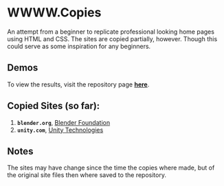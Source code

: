 # WWWW.Copies

An attempt from a beginner to replicate professional looking home pages using HTML and CSS. The sites are copied partially, however. Though this 
could serve as some inspiration for any beginners.

## Demos
To view the results, visit the repository page **[here](https://kchuene.github.io/Beginner-Endeavor_Webpage-Copy-Cat/)**.

## Copied Sites (so far):
1. **`blender.org`**, [Blender Foundation](https://www.blender.org/)
2. **`unity.com`**, [Unity Technologies](https://unity.com/)

## Notes
The sites may have change since the time the copies where made, but of the original site files then where saved to 
the repository. 
